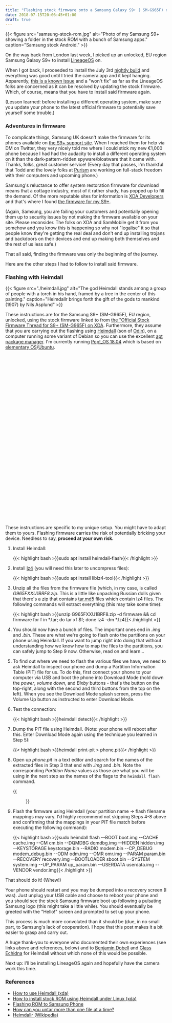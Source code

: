 ```yaml
---
title: "Flashing stock firmware onto a Samsung Galaxy S9+ ( SM-G965F) on Ubuntu 18.04 using Heimdall"
date: 2018-07-15T20:06:45+01:00
draft: true
---
```


{{< figure src="samsung-stock-rom.jpg" alt="Photo of my Samsung S9+ showing a folder in the stock ROM with a bunch of Samsung apps." caption="Samsung stock Android." >}}

On the way back from London last week, I picked up an unlocked, EU region Samsung Galaxy S9+ to install [LineageOS](https://lineageos.org/) on. 

When I got back, I proceeded to install the July 3rd [nightly build](https://download.lineageos.org/star2lte) and everything was good until I tried the camera app and it kept hanging. Apparently, [this is a known issue](https://www.reddit.com/r/LineageOS/comments/8oflu2/samsung_s9_how_to_update_the_firmware/) and a "won't fix" as far as the LineageOS folks are concerned as it can be resolved by updating the stock firmware. Which, of course, means that you have to install said firmware again.

(Lesson learned: before installing a different operating system, make sure you update your phone to the latest official firmware to potentially save yourself some trouble.)

### Adventures in firmware

To complicate things, Samsung UK doesn't make the firmware for its phones available on [the S9+ support site](https://www.samsung.com/uk/support/model/SM-G965FZAEXEU). When I reached them for help via DM on Twitter, they very nicely told me where I could stick my new €1,000 phone because I had had the audacity to install a different operating system on it than the dark-pattern-ridden spyware/bloatware that it came with. Thanks, folks, great customer service! (Every day that passes, I'm thankful that Todd and the lovely folks at [Purism](https://puri.sm) are working on full-stack freedom with their computers and upcoming phone.)

Samsung's reluctance to offer system restoration firmware for download means that a cottage industry, most of it rather shady, has popped up to fill the demand. Of the more reputable sites for information is [XDA Developers](https://www.xda-developers.com/) and that's where I found [the firmware for my S9+](https://forum.xda-developers.com/galaxy-s9-plus/how-to/official-stock-firmware-thread-samsung-t3764479).

(Again, Samsung, you are failing your customers and potentially opening them up to security issues by not making the firmware available on your site. Please reconsider. The folks on XDA and SamMobile get it from you somehow and you know this is happening so why not "legalise" it so that people know they're getting the real deal and don't end up installing trojans and backdoors on their devices and end up making both themselves and the rest of us less safe.)

That all said, finding the firmware was only the beginning of the journey.

Here are the other steps I had to follow to install said firmware. 

### Flashing with Heimdall

{{< figure src="./heimdall.jpg" alt="The god Heimdall stands among a group of people with a torch in his hand, framed by a tree in the center of this painting." caption="Heimdallr brings forth the gift of the gods to mankind (1907) by Nils Asplund" >}}

These instructions are for the Samsung S9+ (SM-G965F), EU region, unlocked, using the stock firmware linked to from [the "Official Stock Firmware Thread for S9+ (SM-G965F) on XDA](https://forum.xda-developers.com/galaxy-s9-plus/how-to/official-stock-firmware-thread-samsung-t3764479). Furthermore, they assume that you are carrying out the flashing using [Heimdall](https://www.glassechidna.com.au/heimdall/) (son of [Odin](https://en.wikipedia.org/wiki/Odin_(firmware_flashing_software))), on a computer running some variant of Debian so you can use the excellent [apt package manager](https://en.wikipedia.org/wiki/APT_(Debian)). I'm currently running [Pop!_OS 18.04](https://system76.com/pop) which is based on [elementary OS](https://elementary.io/)/[Ubuntu](https://en.wikipedia.org/wiki/Ubuntu_(operating_system)).

<p class='important-warning'><svg class='warning-icon' viewBox='0 0 1792 1896.0833' alt='Warning!'><use class='warning-path' xlink:href='/icons/font-awesome.svg#warning'></use></svg><span>These instructions are specific to my unique setup. You might have to adapt them to yours. Flashing firmware carries the risk of potentially bricking your device. Needless to say, <strong>proceed at your own risk.</strong></span></p>

1. Install Heimdall:

    {{< highlight bash >}}sudo apt install heimdall-flash{{< /highlight >}}

2. Install [lz4](http://manpages.ubuntu.com/manpages/xenial/man1/lz4c.1.html) (you will need this later to uncompress files):

    {{< highlight bash >}}sudo apt install liblz4-tool{{< /highlight >}}

3. Unzip all the files from the firmware file (which, in my case, is called _G965FXXU1BRF8.zip_. This is a little like unpacking Russian dolls given that there's a zip that contains [tar.md5](https://stackoverflow.com/questions/39173256/how-to-handle-tar-md5-files) files which contain lz4 files. The following commands will extract everything (this may take some time):

    {{< highlight bash >}}unzip G965FXXU1BRF8.zip -d firmware && cd firmware
for f in *.tar; do tar xf $f; done
lz4 -dm *.lz4{{< /highlight >}}

4. You should now have a bunch of files. The important ones end in _.img_ and _.bin_. These are what we're going to flash onto the partitions on your phone using Heimdall. If you want to jump right into doing that without understanding how we know how to map the files to the partitions, you can safely jump to Step 9 now. Otherwise, read on and learn...

5. To find out where we need to flash the various files we have, we need to ask Heimdall to inspect our phone and dump a Partition Information Table (PIT) file for us. To do this, first connect your phone to your computer via USB and boot the phone into Download Mode (hold down the _power_, _volume down_, and _Bixby_ buttons - that's the button on the top-right, along with the second and third buttons from the top on the left). When you see the Download Mode splash screen, press the Volume Up button as instructed to enter Download Mode. 

6. Test the connection:

    {{< highlight bash >}}heimdall detect{{< /highlight >}}

7. Dump the PIT file using Heimdall. (Note: your phone will reboot after this. Enter Download Mode again using the technique you learned in Step 5):

    {{< highlight bash >}}heimdall print-pit > phone.pit{{< /highlight >}}

8. Open up _phone.pit_ in a text editor and search for the names of the extracted files in Step 3 that end with _.img_ and _.bin_. Note the corresponding _Partition Name_ values as those are what you will be using in the next step as the names of the flags to the `heimdall flash` command.

    {{<figure src="vscode-pit-file.png" alt="Excerpt of my phone's PIT file showing that the boot.img flash file maps to the BOOT partition name." caption="Partition name to image file name mapping." >}}

9. <span id='step-9'>Flash<span> the firmware using Heimdall (your partition name -> flash filename mappings may vary. I'd highly recommend not skipping Steps 4-8 above and confirming that the mappings in your PIT file match before executing the following command):

    {{< highlight bash >}}sudo heimdall flash --BOOT boot.img --CACHE cache.img --CM cm.bin --DQMDBG dqmdbg.img --HIDDEN hidden.img --KEYSTORAGE keystorage.bin --RADIO modem.bin --CP_DEBUG modem_debug.bin --ODM odm.img --OMR omr.img --PARAM param.bin --RECOVERY recovery.img --BOOTLOADER sboot.bin --SYSTEM system.img --UP_PARAM up_param.bin --USERDATA userdata.img --VENDOR vendor.img{{< /highlight >}}

That should do it! (Whew!)

Your phone should restart and you may be dumped into a recovery screen (I was). Just unplug your USB cable and choose to reboot your phone and you should see the stock Samsung firmware boot up following a pulsating Samsung logo (this might take a little while). You should eventually be greeted with the "Hello!" screen and prompted to set up your phone.

This process is much more convoluted than it should be (due, in no small part, to Samsung's lack of cooperation). I hope that this post makes it a bit easier to grasp and carry out. 

A huge thank-you to everyone who documented their own experiences (see links above and references, below) and to [Benjamin Dobell](https://gitlab.com/BenjaminDobell) and [Glass Echidna](https://glassechidna.com.au/) for Heimdall without which none of this would be possible.

Next up: I'll be installing LineageOS again and hopefully have the camera work this time.

### References

  * [How to use Heimdall (xda)](https://forum.xda-developers.com/showthread.php?t=1508703)
  * [How to install stock ROM using Heimdall under Linux (xda)](https://forum.xda-developers.com/showthread.php?t=2317311)
  * [Flashing ROM to Samsung Phone](http://zderadicka.eu/flashing-rom-to-samsung-phone/)
  * [How can you untar more than one file at a time?](https://stackoverflow.com/a/583891)
  * [Heimdallr (Wikipedia)](https://en.wikipedia.org/wiki/Heimdallr)